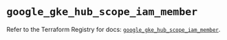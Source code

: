 # `google_gke_hub_scope_iam_member`

Refer to the Terraform Registry for docs: [`google_gke_hub_scope_iam_member`](https://registry.terraform.io/providers/hashicorp/google/6.43.0/docs/resources/gke_hub_scope_iam_member).
